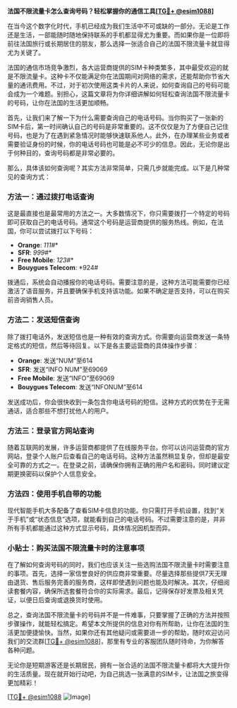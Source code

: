 **法国不限流量卡怎么查询号码？轻松掌握你的通信工具[[TG💪+ @esim1088](https://t.me/s/esim1088)]**

在当今这个数字化时代，手机已经成为我们生活中不可或缺的一部分。无论是工作还是生活，一部能随时随地保持联系的手机都显得尤为重要。而如果你是一位即将前往法国旅行或长期居住的朋友，那么选择一张适合自己的法国不限流量卡就显得尤为关键了。

法国的通信市场竞争激烈，各大运营商提供的SIM卡种类繁多，其中最受欢迎的就是不限流量卡。这种卡不仅能满足你在法国期间对网络的需求，还能帮助你节省大量的通讯费用。不过，对于初次使用这类卡片的人来说，如何查询自己的号码可能会成为一个难题。别担心，这篇文章将为你详细讲解如何轻松查询法国不限流量卡的号码，让你在法国的生活更加顺畅。

首先，让我们来了解一下为什么需要查询自己的电话号码。当你购买了一张新的SIM卡后，第一时间确认自己的号码是非常重要的。这不仅仅是为了方便自己记住号码，也是为了在遇到紧急情况时能够快速联系他人。此外，在办理某些业务或者需要验证身份的时候，你的电话号码也可能是必不可少的信息。因此，无论你是出于何种目的，查询号码都是非常必要的。

那么，具体该如何查询呢？其实方法非常简单，只需几步就能完成。以下是几种常见的查询方式：

### 方法一：通过拨打电话查询

这是最直接也是最常用的方法之一。大多数情况下，你只需要拨打一个特定的号码即可获取自己的电话号码。通常这个号码是运营商提供的服务热线。例如，在法国，你可以尝试拨打以下号码：

- **Orange**: *111#**
- **SFR**: *999#**
- **Free Mobile**: *123#**
- **Bouygues Telecom**: *924#

拨通后，系统会自动播报你的电话号码。需要注意的是，这种方法可能需要你已经激活了语音服务，并且要确保手机支持该功能。如果不确定是否支持，可以在购买前咨询销售人员。

### 方法二：发送短信查询

除了拨打电话外，发送短信也是一种有效的查询方式。你需要向运营商发送一条特定格式的短信，然后等待回复。以下是各主要运营商的具体操作步骤：

- **Orange**: 发送“NUM”至614
- **SFR**: 发送“INFO NUM”至69069
- **Free Mobile**: 发送“INFO”至69069
- **Bouygues Telecom**: 发送“INFONUM”至614

发送成功后，你会很快收到一条包含你电话号码的短信。这种方式的优势在于无需通话，适合那些不想打扰他人的用户。

### 方法三：登录官方网站查询

随着互联网的发展，许多运营商都提供了在线服务平台。你可以访问运营商的官方网站，登录个人账户后查看自己的电话号码。这种方法虽然稍显复杂，但却是最安全可靠的方式之一。在登录之前，请确保你拥有正确的用户名和密码，同时建议定期更换密码以保护个人信息安全。

### 方法四：使用手机自带的功能

现代智能手机大多配备了查看SIM卡信息的功能。你只需打开手机设置，找到“关于手机”或“状态信息”选项，就能看到自己的电话号码。不过需要注意的是，并非所有手机都能通过这种方式显示号码，具体情况因机型而异。

### 小贴士：购买法国不限流量卡时的注意事项

在了解如何查询号码的同时，我们也应该关注一些选购法国不限流量卡时需要注意的事项。首先，选择一家信誉良好的供应商非常重要。尽量选择那些提供7天无理由退货、售后服务完善的服务商，这样即使遇到问题也能及时解决。其次，仔细阅读套餐内容，确保所选套餐符合你的实际需求。最后，记得保存好发票及相关凭证，以便日后查询或退换货时使用。

总之，查询法国不限流量卡的号码并不是一件难事，只要掌握了正确的方法并按照步骤操作，就能轻松搞定。希望本文所提供的信息对你有所帮助，让你在法国的生活更加便捷愉快。当然，如果你还有其他疑问或需要进一步的帮助，随时欢迎访问我们的交流群[[TG💪+ @esim1088](https://t.me/s/esim1088)]，那里有专业的客服团队随时待命，为你解答各种问题。

无论你是短期游客还是长期居民，拥有一张合适的法国不限流量卡都将大大提升你的生活质量。现在就开始行动吧，为自己挑选一张满意的SIM卡，让法国之旅变得更加精彩！

[[TG💪+ @esim1088](https://t.me/s/esim1088) ![Image](https://i.postimg.cc/4NQfJmqS/Snipaste-2025-05-13-00-14-12.png)]